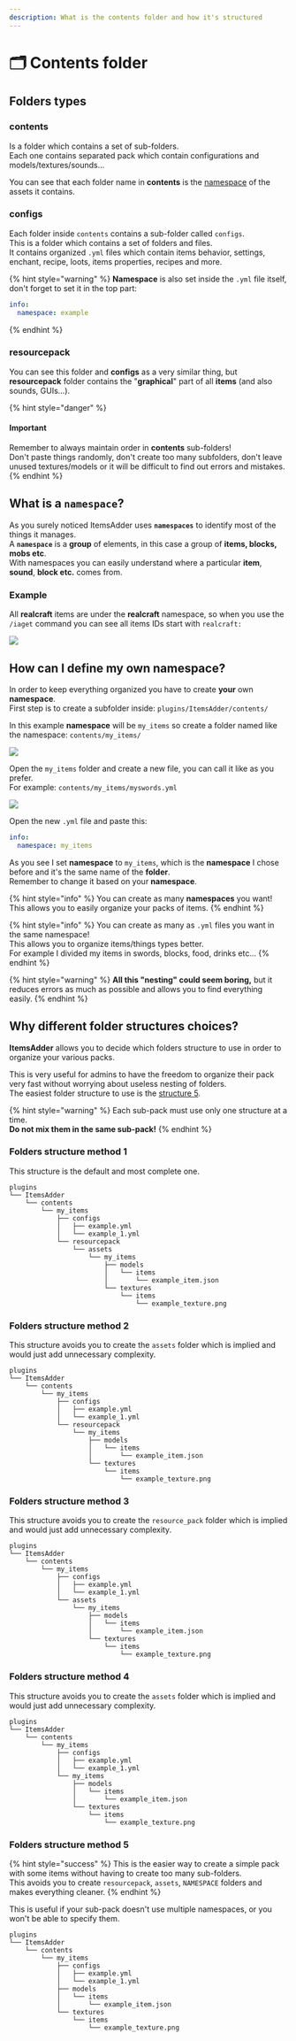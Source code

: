```yaml
---
description: What is the contents folder and how it's structured
---
```


# 🗂 Contents folder

## Folders types

### contents

Is a folder which contains a set of sub-folders.\
Each one contains separated pack which contain configurations and models/textures/sounds...

You can see that each folder name in **contents** is the [namespace](broken-reference) of the assets it contains.

### configs

Each folder inside `contents` contains a sub-folder called `configs`.\
This is a folder which contains a set of folders and files.\
It contains organized `.yml` files which contain items behavior, settings, enchant, recipe, loots, items properties, recipes and more.

{% hint style="warning" %}
**Namespace** is also set inside the `.yml` file itself, don't forget to set it in the top part:

```yaml
info:
  namespace: example
```
{% endhint %}

### resourcepack

You can see this folder and **configs** as a very similar thing, but **resourcepack** folder contains the "**graphical**" part of all **items** (and also sounds, GUIs...).

{% hint style="danger" %}
#### **Important**

Remember to always maintain order in **contents** sub-folders!\
Don't paste things randomly, don't create too many subfolders, don't leave unused textures/models or it will be difficult to find out errors and mistakes.
{% endhint %}

## What is a `namespace`?

As you surely noticed ItemsAdder uses **`namespaces`** to identify most of the things it manages.\
A **`namespace`** is a **group** of elements, in this case a group of **items, blocks, mobs etc**.\
With namespaces you can easily understand where a particular **item**, **sound**, **block etc.** comes from.

### Example

All **realcraft** items are under the **realcraft** namespace, so when you use the `/iaget` command you can see all items IDs start with `realcraft:`

![](<../../.gitbook/assets/image (173).png>)

## How can I define my own namespace?

In order to keep everything organized you have to create **your** own **namespace**.\
First step is to create a subfolder inside: `plugins/ItemsAdder/contents/`

In this example **namespace** will be `my_items` so create a folder named like the namespace: `contents/my_items/`

![](../../.gitbook/assets/my\_items\_namespace.png)

Open the `my_items` folder and create a new file, you can call it like as you prefer.\
For example: `contents/my_items/myswords.yml`

![](../../.gitbook/assets/my\_swords\_yml.png)

Open the new `.yml` file and paste this:

```yaml
info:
  namespace: my_items
```

As you see I set **namespace** to `my_items`, which is the **namespace** I chose before and it's the same name of the **folder**. \
Remember to change it based on your **namespace**.

{% hint style="info" %}
You can create as many **namespaces** you want! \
This allows you to easily organize your packs of items.
{% endhint %}

{% hint style="info" %}
You can create as many as `.yml` files you want in the same namespace!\
This allows you to organize items/things types better.\
For example I divided my items in swords, blocks, food, drinks etc...
{% endhint %}

{% hint style="warning" %}
**All this "nesting" could seem boring,** but it reduces errors as much as possible and allows you to find everything easily.
{% endhint %}

## Why different folder structures choices?

**ItemsAdder** allows you to decide which folders structure to use in order to organize your various packs.

This is very useful for admins to have the freedom to organize their pack very fast without worrying about useless nesting of folders. \
The easiest folder structure to use is the [structure 5](configs-and-resourcepack.md#folders-structure-method-5).

{% hint style="warning" %}
Each sub-pack must use only one structure at a time.\
**Do not mix them in the same sub-pack!**
{% endhint %}

### Folders structure method 1

This structure is the default and most complete one.

```
plugins
└── ItemsAdder
    └── contents
        └── my_items
            ├── configs
            │   ├── example.yml
            │   └── example_1.yml
            └── resourcepack
                └── assets
                    └── my_items
                        ├── models
                        │   └── items
                        │       └── example_item.json
                        └── textures
                            └── items
                                └── example_texture.png
```

### Folders structure method 2

This structure avoids you to create the `assets` folder which is implied and would just add unnecessary complexity.

```
plugins
└── ItemsAdder
    └── contents
        └── my_items
            ├── configs
            │   ├── example.yml
            │   └── example_1.yml
            └── resourcepack
                └── my_items
                    ├── models
                    │   └── items
                    │       └── example_item.json
                    └── textures
                        └── items
                            └── example_texture.png
```

### Folders structure method 3

This structure avoids you to create the `resource_pack` folder which is implied and would just add unnecessary complexity.

```
plugins
└── ItemsAdder
    └── contents
        └── my_items
            ├── configs
            │   ├── example.yml
            │   └── example_1.yml
            └── assets
                └── my_items
                    ├── models
                    │   └── items
                    │       └── example_item.json
                    └── textures
                        └── items
                            └── example_texture.png
```

### Folders structure method 4

This structure avoids you to create the `assets` folder which is implied and would just add unnecessary complexity.

```
plugins
└── ItemsAdder
    └── contents
        └── my_items
            ├── configs
            │   ├── example.yml
            │   └── example_1.yml
            └── my_items
                ├── models
                │   └── items
                │       └── example_item.json
                └── textures
                    └── items
                        └── example_texture.png
```

### Folders structure method 5

{% hint style="success" %}
This is the easier way to create a simple pack with some items without having to create too many sub-folders.\
This avoids you to create `resourcepack`, `assets`, `NAMESPACE` folders and makes everything cleaner.
{% endhint %}

This is useful if your sub-pack doesn't use multiple namespaces, or you won't be able to specify them.

```
plugins
└── ItemsAdder
    └── contents
        └── my_items
            ├── configs
            │   ├── example.yml
            │   └── example_1.yml
            ├── models
            │   └── items
            │       └── example_item.json
            └── textures
                └── items
                    └── example_texture.png
```
